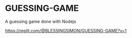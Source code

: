 # GUESSING-GAME
A guessing game done with Nodejs


https://replit.com/@BLESSINGSIMON/GUESSING-GAME?v=1
